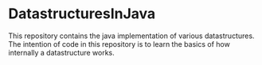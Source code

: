 # DatastructuresInJava
This repository contains the java implementation of various datastructures.  The intention of code in this repository is to learn the basics of how internally a datastructure works. 
